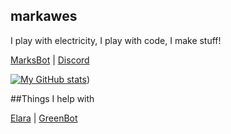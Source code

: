 ## markawes
I play with electricity, I play with code, I make stuff!

[MarksBot](https://marksbot.mwserver.site) | [Discord](https://discord.gg/)

[![My GitHub stats](https://github-readme-stats.vercel.app/api?username=markawes&show_icons=true&count_private=true&theme=vision-friendly-dark)](https://github-readme-stats.vercel.app/api?username=markawes&show_icons=true&count_private=true&theme=vision-friendly-dark))

##Things I help with

[Elara](https://superchiefyt.xyz) | [GreenBot](https://greenbot.mwserver.site)
